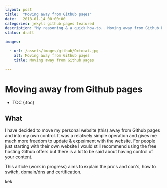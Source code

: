 ```yaml
---
layout: post
title:  "Moving away from Github pages"
date:   2018-01-14 00:00:00
categories: jekyll github pages featured
description: "My reasoning & a quick how-to.. Moving away from Github Pages for your Jekyll site and installing it on an Ubuntu VPS. "
status: draft

images:

  - url: /assets/images/github/Octocat.jpg
    alt: Moving away from Github pages
    title: Moving away from Github pages

---
```


# Moving away from Github pages

* TOC
{:toc}

## What

I have decided to move my personal website (this) away from Github pages and into my own control. It was a relatively simple operation and gives me much more freedom to update & experiment with the website. For people just starting with their own website I would still recommend using the free hosting Github offers but there is a lot to be said about having control of your content.

This article (work in progress) aims to explain the pro's and con's, how to switch, domain/dns and certification.

kek
